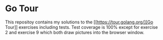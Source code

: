 # Go Tour

This repositoy contains my solutions to the [[https://tour.golang.org/][Go Tour]]
exercises including tests.  Test coverage is 100% except for exercise 2
and exercise 9 which both draw pictures into the browser window. 



